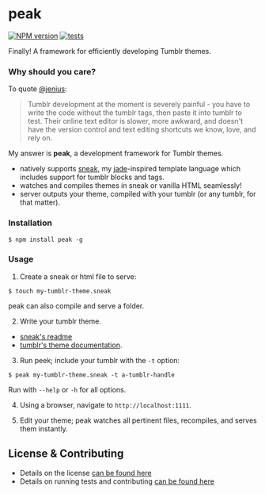 peak
===============

[![NPM version](https://badge.fury.io/js/peak.svg)](http://badge.fury.io/js/peak) [![tests](https://travis-ci.org/nporteschaikin/peak.png?branch=master)](https://travis-ci.org/nporteschaikin/peak)

Finally!  A framework for efficiently developing Tumblr themes.

### Why should you care?
To quote [@jenius](https://github.com/carrot/carrot-the-company/blob/master/ideas/tumblr-parser.md):

> Tumblr development at the moment is severely painful - you have to write the code without the tumblr tags, then paste it into tumblr to test. Their online text editor is slower, more awkward, and doesn't have the version control and text editing shortcuts we know, love, and rely on.

My answer is **peak**, a development framework for Tumblr themes.  

- natively supports [sneak](http://www.github.com/nporteschaikin/sneak), my [jade](http://www.github.com/visionmedia/jade)-inspired template language which includes support for tumblr blocks and tags.
- watches and compiles themes in sneak or vanilla HTML seamlessly!
- server outputs your theme, compiled with your tumblr (or any tumblr, for that matter).

### Installation

```
$ npm install peak -g
```

### Usage

1. Create a sneak or html file to serve:

  ```
  $ touch my-tumblr-theme.sneak
  ```

  peak can also compile and serve a folder.  


2. Write your tumblr theme.  
  - [sneak's readme](http://www.github.com/nporteschaikin/sneak/tree/master/README.md)
  - [tumblr's theme documentation](http://www.tumblr.com/docs/en/custom_themes).

3. Run peek; include your tumblr with the `-t` option:

  ```
  $ peak my-tumblr-theme.sneak -t a-tumblr-handle
  ```

  Run with `--help` or `-h` for all options.

4. Using a browser, navigate to `http://localhost:1111`.

5. Edit your theme; peak watches all pertinent files, recompiles, and serves them instantly.

## License & Contributing

- Details on the license [can be found here](LICENSE.md)
- Details on running tests and contributing [can be found here](CONTRIBUTING.md)

